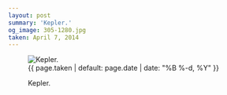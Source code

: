 ```yaml
---
layout: post
summary: 'Kepler.'
og_image: 305-1280.jpg
taken: April 7, 2014
---
```


<figure class="post">
 <img alt="Kepler." sizes="(min-width: 700px) 50vw, calc(100vw - 2rem)" src="{{ site.assets_url }}/305-640.jpg" srcset="{{ site.assets_url }}/305-1280.jpg 1280w, {{ site.assets_url }}/305-960.jpg 960w, {{ site.assets_url }}/305-640.jpg 640w, {{ site.assets_url }}/305-320.jpg 320w"/>
 <figcaption>
  <time>
   {{ page.taken | default: page.date | date: "%B %-d, %Y" }}
  </time>
  <p>
   Kepler.
  </p>
 </figcaption>
</figure>
